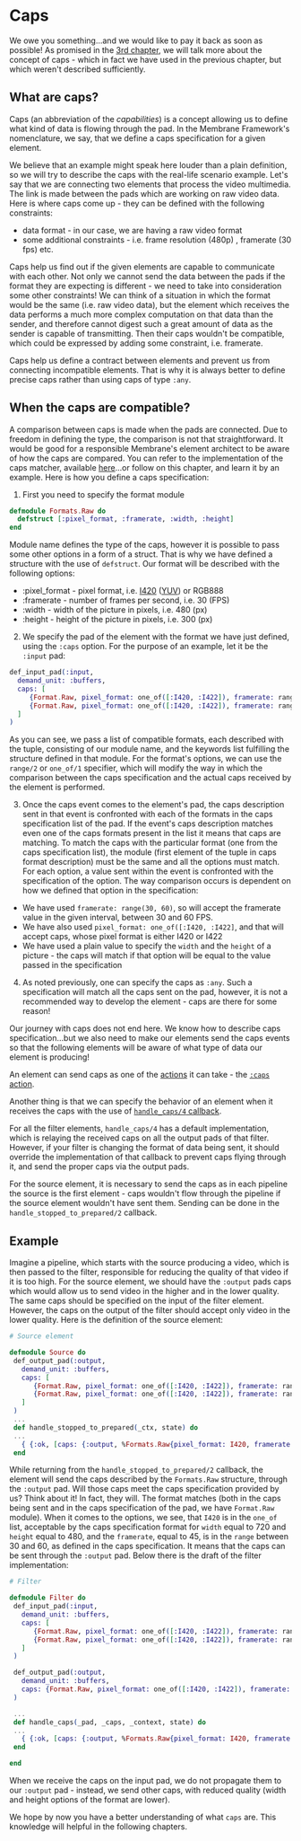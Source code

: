 # Caps
We owe you something...and we would like to pay it back as soon as possible!
As promised in the [3rd chapter](03_Source.md), we will talk more about the concept of caps - which in fact we have used in the previous chapter, but which weren't described sufficiently.

## What are caps?
Caps (an abbreviation of the *capabilities*) is a concept allowing us to define what kind of data is flowing through the pad. 
In the Membrane Framework's nomenclature, we say, that we define a caps specification for a given element.

We believe that an example might speak here louder than a plain definition, so we will try to describe the caps with the real-life scenario example.
Let's say that we are connecting two elements that process the video multimedia.
The link is made between the pads which are working on raw video data.
Here is where caps come up - they can be defined with the following constraints:
+ data format - in our case, we are having a raw video format
+ some additional constraints - i.e. frame resolution (480p) , framerate (30 fps) etc.

Caps help us find out if the given elements are capable to communicate with each other. Not only we cannot send the data between the pads if the format they are expecting is different - we need to take into consideration some other constraints! We can think of a situation in which the format would be the same (i.e. raw video data), but the element which receives the data performs a much more complex computation on that data than the sender, and therefore cannot digest such a great amount of data as the sender is capable of transmitting. Then their caps wouldn't be compatible, which could be expressed by adding some constraint, i.e. framerate.

Caps help us define a contract between elements and prevent us from connecting incompatible elements. That is why it is always better to define precise caps rather than using caps of type `:any`.

## When the caps are compatible?
A comparison between caps is made when the pads are connected. Due to freedom in defining the type, the comparison is not that straightforward. It would be good for a responsible Membrane's element architect to be aware of how the caps are compared. You can refer to the implementation of the caps matcher, available [here](https://github.com/membraneframework/membrane_core/blob/82d6162e3df94cd9abc508c58bc0267367b02d58/lib/membrane/caps/matcher.ex#L124)...or follow on this chapter, and learn it by an example.
Here is how you define a caps specification:
1. First you need to specify the format module
 ``` Elixir
 defmodule Formats.Raw do
   defstruct [:pixel_format, :framerate, :width, :height]
 end
 ```
 Module name defines the type of the caps, however it is possible to pass some other options in a form of a struct. That is why we have defined a structure with the use of `defstruct`. Our format will be described with the following options:
 + :pixel_format - pixel format, i.e. [I420](https://en.wikipedia.org/wiki/Chroma_subsampling) ([YUV](https://en.wikipedia.org/wiki/YUV)) or RGB888
 + :framerate - number of frames per second, i.e. 30 (FPS)
 + :width - width of the picture in pixels, i.e. 480 (px)
 + :height - height of the picture in pixels, i.e. 300 (px)
2. We specify the pad of the element with the format we have just defined, using the `:caps` option. For the purpose of an example, let it be the `:input` pad:
 ```Elixir
 def_input_pad(:input, 
   demand_unit: :buffers, 
   caps: [
      {Format.Raw, pixel_format: one_of([:I420, :I422]), framerate: range(30, 60), width: 480, height: 300},
      {Format.Raw, pixel_format: one_of([:I420, :I422]), framerate: range(30, 60), width: 720, height: 480}
   ]
 )
 ```
 As you can see, we pass a list of compatible formats, each described with the tuple, consisting of our module name, and the keywords list fulfilling the 
 structure defined in that module. For the format's options, we can use the `range/2` or `one_of/1` specifier, which will modify the way in which the comparison between the caps specification and the actual caps received by the element is performed.

3. Once the caps event comes to the element's pad, the caps description sent in that event is confronted with each of the formats in the caps specification list of the pad.  If the event's caps description matches even one of the caps formats present in the list it means that caps are matching.
To match the caps with the particular format (one from the caps specification list), the module (first element of the tuple in caps format description) must be the same and all the options must match. For each option, a value sent within the event is confronted with the specification of the option. The way comparison occurs is dependent on how we defined that option in the specification:
 + We have used `framerate: range(30, 60)`, so will accept the framerate value in the given interval, between 30 and 60 FPS.
 + We have also used `pixel_format: one_of([:I420, :I422]`, and that will accept caps, whose pixel format is either I420 or I422
 + We have used a plain value to specify the `width` and the `height` of a picture - the caps will match if that option will be equal to the value passed in the specification 
4. As noted previously, one can specify the caps as `:any`. Such a specification will match all the caps sent on the pad, however, it is not a recommended way to develop the element - caps are there for some reason!

Our journey with caps does not end here. We know how to describe caps specification...but we also need to make our elements send the caps events so that the following elements will be aware of what type of data our element is producing!

An element can send caps as one of the [actions](https://hexdocs.pm/membrane_core/Membrane.Element.Action.html) it can take - the [`:caps` action](https://hexdocs.pm/membrane_core/Membrane.Element.Action.html#t:caps_t/0).

Another thing is that we can specify the behavior of an element when it receives the caps with the use of [`handle_caps/4` callback](https://hexdocs.pm/membrane_core/Membrane.Element.WithInputPads.html#c:handle_caps/4).

For all the filter elements, `handle_caps/4` has a default implementation, which is relaying the received caps on all the output pads of that filter.
However, if your filter is changing the format of data being sent, it should override the implementation of that callback to prevent caps flying through it, and send the proper caps via the output pads. 

For the source element, it is necessary to send the caps as in each pipeline the source is the first element - caps wouldn't flow through the pipeline if the source element wouldn't have sent them. Sending can be done in the `handle_stopped_to_prepared/2` callback.
## Example
Imagine a pipeline, which starts with the source producing a video, which is then passed to the filter, responsible for reducing the quality of that video if it is too high.
For the source element, we should have the `:output` pads caps which would allow us to send video in the higher and in the lower quality. The same caps should be specified on the input of the filter element. However, the caps on the output of the filter should accept only video in the lower quality.
Here is the definition of the source element:
```Elixir
# Source element

defmodule Source do
 def_output_pad(:output, 
   demand_unit: :buffers, 
   caps: [
      {Format.Raw, pixel_format: one_of([:I420, :I422]), framerate: range(30, 60), width: 480, height: 300},
      {Format.Raw, pixel_format: one_of([:I420, :I422]), framerate: range(30, 60), width: 720, height: 480}
   ]
 )
 ...
 def handle_stopped_to_prepared(_ctx, state) do
 ...
   { {:ok, [caps: {:output, %Formats.Raw{pixel_format: I420, framerate: 45, width: 720, height: 300} }]}, state}
 end
```
While returning from the `handle_stopped_to_prepared/2` callback, the element will send the caps described by the `Formats.Raw` structure, through the `:output` pad.
Will those caps meet the caps specification provided by us? Think about it!
In fact, they will. The format matches (both in the caps being sent and in the caps specification of the pad, we have `Format.Raw` module). When it comes to the options, we see, that `I420` is in the `one_of` list, acceptable by the caps specification format for `width` equal to 720 and `height` equal to 480, and the `framerate`, equal to 45, is in the `range` between 30 and 60, as defined in the caps specification.
It means that the caps can be sent through the `:output` pad. 
Below there is the draft of the filter implementation:
```Elixir
# Filter

defmodule Filter do
 def_input_pad(:input, 
   demand_unit: :buffers, 
   caps: [
      {Format.Raw, pixel_format: one_of([:I420, :I422]), framerate: range(30, 60), width: 480, height: 300},
      {Format.Raw, pixel_format: one_of([:I420, :I422]), framerate: range(30, 60), width: 720, height: 480}
   ]
 )

 def_output_pad(:output, 
   demand_unit: :buffers, 
   caps: {Format.Raw, pixel_format: one_of([:I420, :I422]), framerate: range(30, 60), width: 480, height: 300},
 )

 ...
 def handle_caps(_pad, _caps, _context, state) do
 ...
   { {:ok, [caps: {:output, %Formats.Raw{pixel_format: I420, framerate: 60, width: 480, height:300} }]}, state}
 end

end
```

When we receive the caps on the input pad, we do not propagate them to our `:output` pad - instead, we send other caps, with reduced quality (width and height options of the format are lower).

We hope by now you have a better understanding of what `caps` are. This knowledge will helpful in the following chapters.